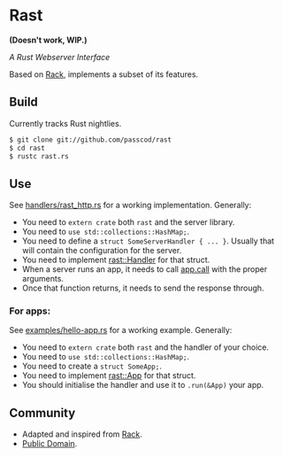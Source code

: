 Rast
====

__(Doesn't work, WIP.)__

_A Rust Webserver Interface_

Based on [Rack](https://rack.github.io/), implements a subset of its features.

## Build

Currently tracks Rust nightlies.

```bash
$ git clone git://github.com/passcod/rast
$ cd rast
$ rustc rast.rs
```

## Use

See [handlers/rast_http.rs](handlers/rast_http.rs) for a working
implementation. Generally:


- You need to `extern crate` both `rast` and the server library.
- You need to `use std::collections::HashMap;`.
- You need to define a `struct SomeServerHandler { ... }`.
  Usually that will contain the configuration for the server.
- You need to implement [rast::Handler](https://passcod.name/rast/rast/trait.Handler.html) for that struct.
- When a server runs an app, it needs to call [app.call](https://passcod.name/rast/rast/trait.App.html) with the proper arguments.
- Once that function returns, it needs to send the response through.

### For apps:

See [examples/hello-app.rs](examples/hello-app.rs) for a working example.
Generally:

- You need to `extern crate` both `rast` and the handler of your choice.
- You need to `use std::collections::HashMap;`.
- You need to create a `struct SomeApp;`.
- You need to implement [rast::App](https://passcod.name/rast/rast/trait.App.html) for that struct.
- You should initialise the handler and use it to `.run(&App)` your app.

## Community

- Adapted and inspired from [Rack](https://rack.github.io).
- [Public Domain](https://passcod.name/PUBLIC.txt).
